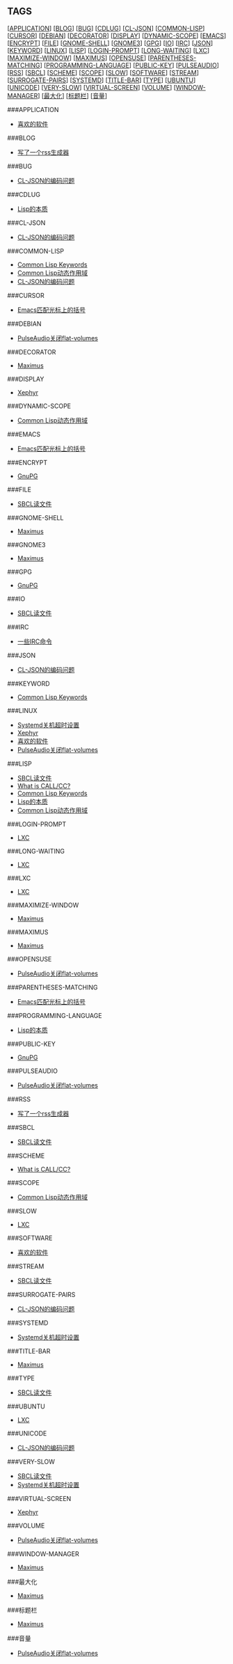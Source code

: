 TAGS
----

[[APPLICATION](#APPLICATION)] [[BLOG](#BLOG)] [[BUG](#BUG)] [[CDLUG](#CDLUG)] [[CL-JSON](#CL-JSON)] [[COMMON-LISP](#COMMON-LISP)] [[CURSOR](#CURSOR)] [[DEBIAN](#DEBIAN)] [[DECORATOR](#DECORATOR)] [[DISPLAY](#DISPLAY)] [[DYNAMIC-SCOPE](#DYNAMIC-SCOPE)] [[EMACS](#EMACS)] [[ENCRYPT](#ENCRYPT)] [[FILE](#FILE)] [[GNOME-SHELL](#GNOME-SHELL)] [[GNOME3](#GNOME3)] [[GPG](#GPG)] [[IO](#IO)] [[IRC](#IRC)] [[JSON](#JSON)] [[KEYWORD](#KEYWORD)] [[LINUX](#LINUX)] [[LISP](#LISP)] [[LOGIN-PROMPT](#LOGIN-PROMPT)] [[LONG-WAITING](#LONG-WAITING)] [[LXC](#LXC)] [[MAXIMIZE-WINDOW](#MAXIMIZE-WINDOW)] [[MAXIMUS](#MAXIMUS)] [[OPENSUSE](#OPENSUSE)] [[PARENTHESES-MATCHING](#PARENTHESES-MATCHING)] [[PROGRAMMING-LANGUAGE](#PROGRAMMING-LANGUAGE)] [[PUBLIC-KEY](#PUBLIC-KEY)] [[PULSEAUDIO](#PULSEAUDIO)] [[RSS](#RSS)] [[SBCL](#SBCL)] [[SCHEME](#SCHEME)] [[SCOPE](#SCOPE)] [[SLOW](#SLOW)] [[SOFTWARE](#SOFTWARE)] [[STREAM](#STREAM)] [[SURROGATE-PAIRS](#SURROGATE-PAIRS)] [[SYSTEMD](#SYSTEMD)] [[TITLE-BAR](#TITLE-BAR)] [[TYPE](#TYPE)] [[UBUNTU](#UBUNTU)] [[UNICODE](#UNICODE)] [[VERY-SLOW](#VERY-SLOW)] [[VIRTUAL-SCREEN](#VIRTUAL-SCREEN)] [[VOLUME](#VOLUME)] [[WINDOW-MANAGER](#WINDOW-MANAGER)] [[最大化](#最大化)] [[标题栏](#标题栏)] [[音量](#音量)] 

###APPLICATION<a name="APPLICATION"/>

* [喜欢的软件](./02_favorite_software.md)

###BLOG<a name="BLOG"/>

* [写了一个rss生成器](./08_rss.md)

###BUG<a name="BUG"/>

* [CL-JSON的编码问题](./CL-JSON的编码问题.md)

###CDLUG<a name="CDLUG"/>

* [Lisp的本质](./05_essence_of_lisp.md)

###CL-JSON<a name="CL-JSON"/>

* [CL-JSON的编码问题](./CL-JSON的编码问题.md)

###COMMON-LISP<a name="COMMON-LISP"/>

* [Common Lisp Keywords](./04_common_lisp_keywords.md)
* [Common Lisp动态作用域](./CommonLisp动态作用域.md)
* [CL-JSON的编码问题](./CL-JSON的编码问题.md)

###CURSOR<a name="CURSOR"/>

* [Emacs匹配光标上的括号](./03_emacs_matching_parens_ON_cursor.md)

###DEBIAN<a name="DEBIAN"/>

* [PulseAudio关闭flat-volumes](./PulseAudio关闭flat-volumes.md)

###DECORATOR<a name="DECORATOR"/>

* [Maximus](./01_maximus.md)

###DISPLAY<a name="DISPLAY"/>

* [Xephyr](./Xephyr.md)

###DYNAMIC-SCOPE<a name="DYNAMIC-SCOPE"/>

* [Common Lisp动态作用域](./CommonLisp动态作用域.md)

###EMACS<a name="EMACS"/>

* [Emacs匹配光标上的括号](./03_emacs_matching_parens_ON_cursor.md)

###ENCRYPT<a name="ENCRYPT"/>

* [GnuPG](./07_gpg.md)

###FILE<a name="FILE"/>

* [SBCL读文件](./06_sbcl_reading_file.md)

###GNOME-SHELL<a name="GNOME-SHELL"/>

* [Maximus](./01_maximus.md)

###GNOME3<a name="GNOME3"/>

* [Maximus](./01_maximus.md)

###GPG<a name="GPG"/>

* [GnuPG](./07_gpg.md)

###IO<a name="IO"/>

* [SBCL读文件](./06_sbcl_reading_file.md)

###IRC<a name="IRC"/>

* [一些IRC命令](./irc-commands.md)

###JSON<a name="JSON"/>

* [CL-JSON的编码问题](./CL-JSON的编码问题.md)

###KEYWORD<a name="KEYWORD"/>

* [Common Lisp Keywords](./04_common_lisp_keywords.md)

###LINUX<a name="LINUX"/>

* [Systemd关机超时设置](./systemd_timeout.md)
* [Xephyr](./Xephyr.md)
* [喜欢的软件](./02_favorite_software.md)
* [PulseAudio关闭flat-volumes](./PulseAudio关闭flat-volumes.md)

###LISP<a name="LISP"/>

* [SBCL读文件](./06_sbcl_reading_file.md)
* [What is CALL/CC?](./00_what_is_call_cc.md)
* [Common Lisp Keywords](./04_common_lisp_keywords.md)
* [Lisp的本质](./05_essence_of_lisp.md)
* [Common Lisp动态作用域](./CommonLisp动态作用域.md)

###LOGIN-PROMPT<a name="LOGIN-PROMPT"/>

* [LXC](./lxc.md)

###LONG-WAITING<a name="LONG-WAITING"/>

* [LXC](./lxc.md)

###LXC<a name="LXC"/>

* [LXC](./lxc.md)

###MAXIMIZE-WINDOW<a name="MAXIMIZE-WINDOW"/>

* [Maximus](./01_maximus.md)

###MAXIMUS<a name="MAXIMUS"/>

* [Maximus](./01_maximus.md)

###OPENSUSE<a name="OPENSUSE"/>

* [PulseAudio关闭flat-volumes](./PulseAudio关闭flat-volumes.md)

###PARENTHESES-MATCHING<a name="PARENTHESES-MATCHING"/>

* [Emacs匹配光标上的括号](./03_emacs_matching_parens_ON_cursor.md)

###PROGRAMMING-LANGUAGE<a name="PROGRAMMING-LANGUAGE"/>

* [Lisp的本质](./05_essence_of_lisp.md)

###PUBLIC-KEY<a name="PUBLIC-KEY"/>

* [GnuPG](./07_gpg.md)

###PULSEAUDIO<a name="PULSEAUDIO"/>

* [PulseAudio关闭flat-volumes](./PulseAudio关闭flat-volumes.md)

###RSS<a name="RSS"/>

* [写了一个rss生成器](./08_rss.md)

###SBCL<a name="SBCL"/>

* [SBCL读文件](./06_sbcl_reading_file.md)

###SCHEME<a name="SCHEME"/>

* [What is CALL/CC?](./00_what_is_call_cc.md)

###SCOPE<a name="SCOPE"/>

* [Common Lisp动态作用域](./CommonLisp动态作用域.md)

###SLOW<a name="SLOW"/>

* [LXC](./lxc.md)

###SOFTWARE<a name="SOFTWARE"/>

* [喜欢的软件](./02_favorite_software.md)

###STREAM<a name="STREAM"/>

* [SBCL读文件](./06_sbcl_reading_file.md)

###SURROGATE-PAIRS<a name="SURROGATE-PAIRS"/>

* [CL-JSON的编码问题](./CL-JSON的编码问题.md)

###SYSTEMD<a name="SYSTEMD"/>

* [Systemd关机超时设置](./systemd_timeout.md)

###TITLE-BAR<a name="TITLE-BAR"/>

* [Maximus](./01_maximus.md)

###TYPE<a name="TYPE"/>

* [SBCL读文件](./06_sbcl_reading_file.md)

###UBUNTU<a name="UBUNTU"/>

* [LXC](./lxc.md)

###UNICODE<a name="UNICODE"/>

* [CL-JSON的编码问题](./CL-JSON的编码问题.md)

###VERY-SLOW<a name="VERY-SLOW"/>

* [SBCL读文件](./06_sbcl_reading_file.md)
* [Systemd关机超时设置](./systemd_timeout.md)

###VIRTUAL-SCREEN<a name="VIRTUAL-SCREEN"/>

* [Xephyr](./Xephyr.md)

###VOLUME<a name="VOLUME"/>

* [PulseAudio关闭flat-volumes](./PulseAudio关闭flat-volumes.md)

###WINDOW-MANAGER<a name="WINDOW-MANAGER"/>

* [Maximus](./01_maximus.md)

###最大化<a name="最大化"/>

* [Maximus](./01_maximus.md)

###标题栏<a name="标题栏"/>

* [Maximus](./01_maximus.md)

###音量<a name="音量"/>

* [PulseAudio关闭flat-volumes](./PulseAudio关闭flat-volumes.md)

